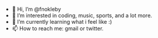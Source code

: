 - 👋 Hi, I’m @fnokleby
- 👀 I’m interested in coding, music, sports, and a lot more.
- 🌱 I’m currently learning what i feel like :)
- 📫 How to reach me: gmail or twitter.

<!---
fnokleby/fnokleby is a ✨ special ✨ repository because its `README.md` (this file) appears on your GitHub profile.
You can click the Preview link to take a look at your changes.
--->
